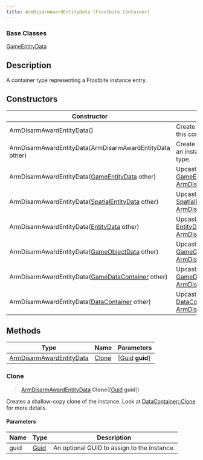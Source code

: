```yaml
---
title: ArmDisarmAwardEntityData (Frostbite Container)
---
```

### Base Classes

[GameEntityData](GameEntityData)

## Description

A container type representing a Frostbite instance entry.

## Constructors

| Constructor                                                                         | Description                                                                                                                             |
| ----------------------------------------------------------------------------------- | --------------------------------------------------------------------------------------------------------------------------------------- |
| ArmDisarmAwardEntityData()                                                          | Create a new instance of this container type.                                                                                           |
| ArmDisarmAwardEntityData(ArmDisarmAwardEntityData other)                            | Create a reference copy of an instance of the same type.                                                                                |
| ArmDisarmAwardEntityData([GameEntityData](GameEntityData) other)                    | Upcast an instance of type [GameEntityData](GameEntityData) to [ArmDisarmAwardEntityData](ArmDisarmAwardEntityData).                    |
| ArmDisarmAwardEntityData([SpatialEntityData](SpatialEntityData) other)              | Upcast an instance of type [SpatialEntityData](SpatialEntityData) to [ArmDisarmAwardEntityData](ArmDisarmAwardEntityData).              |
| ArmDisarmAwardEntityData([EntityData](EntityData) other)                            | Upcast an instance of type [EntityData](EntityData) to [ArmDisarmAwardEntityData](ArmDisarmAwardEntityData).                            |
| ArmDisarmAwardEntityData([GameObjectData](GameObjectData) other)                    | Upcast an instance of type [GameObjectData](GameObjectData) to [ArmDisarmAwardEntityData](ArmDisarmAwardEntityData).                    |
| ArmDisarmAwardEntityData([GameDataContainer](GameDataContainer) other)              | Upcast an instance of type [GameDataContainer](GameDataContainer) to [ArmDisarmAwardEntityData](ArmDisarmAwardEntityData).              |
| ArmDisarmAwardEntityData([DataContainer](/vext/ref/cls/shr/datacontainer) other) | Upcast an instance of type [DataContainer](/vext/ref/cls/shr/datacontainer) to [ArmDisarmAwardEntityData](ArmDisarmAwardEntityData). |

## Methods

| Type                                                 | Name            | Parameters                                     |
| ---------------------------------------------------- | --------------- | ---------------------------------------------- |
| [ArmDisarmAwardEntityData](ArmDisarmAwardEntityData) | [Clone](#clone) | \[[Guid](/vext/ref/cls/shr/guid) **guid**\] |

### Clone

> [ArmDisarmAwardEntityData](ArmDisarmAwardEntityData) **Clone**(\[[Guid](/vext/ref/cls/shr/guid) **guid**\])

Creates a shallow-copy clone of the instance. Look at [DataContainer::Clone](/vext/ref/cls/shr/datacontainer#clone) for more details.

#### Parameters

| Name | Type         | Description                                 |
| ---- | ------------ | ------------------------------------------- |
| guid | [Guid](Guid) | An optional GUID to assign to the instance. |
